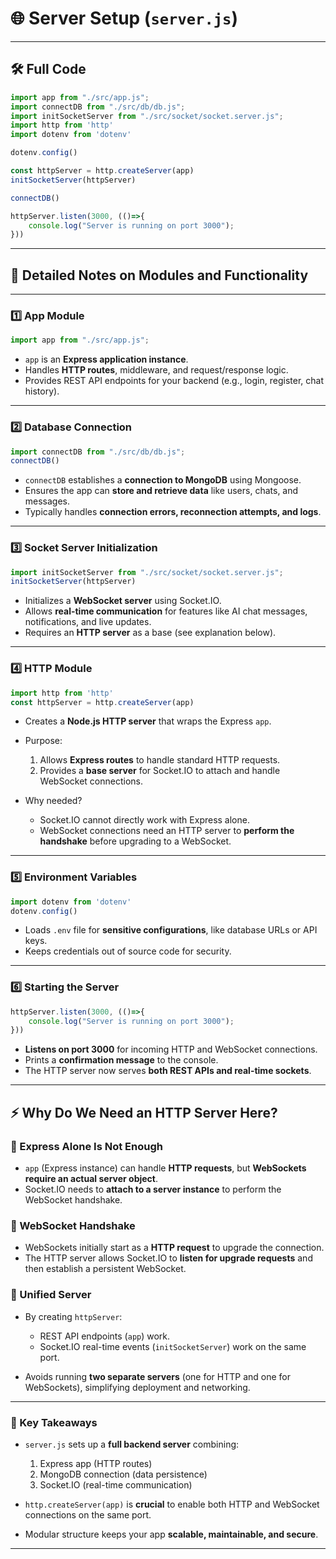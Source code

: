 
# 🌐 Server Setup (`server.js`)

---

## 🛠️ Full Code

```javascript
import app from "./src/app.js";
import connectDB from "./src/db/db.js";
import initSocketServer from "./src/socket/socket.server.js";
import http from 'http'
import dotenv from 'dotenv'

dotenv.config()

const httpServer = http.createServer(app)
initSocketServer(httpServer)

connectDB()

httpServer.listen(3000, (()=>{
    console.log("Server is running on port 3000");
}))
```

---

## 📖 Detailed Notes on Modules and Functionality

---

### 1️⃣ **App Module**

```javascript
import app from "./src/app.js";
```

* `app` is an **Express application instance**.
* Handles **HTTP routes**, middleware, and request/response logic.
* Provides REST API endpoints for your backend (e.g., login, register, chat history).

---

### 2️⃣ **Database Connection**

```javascript
import connectDB from "./src/db/db.js";
connectDB()
```

* `connectDB` establishes a **connection to MongoDB** using Mongoose.
* Ensures the app can **store and retrieve data** like users, chats, and messages.
* Typically handles **connection errors, reconnection attempts, and logs**.

---

### 3️⃣ **Socket Server Initialization**

```javascript
import initSocketServer from "./src/socket/socket.server.js";
initSocketServer(httpServer)
```

* Initializes a **WebSocket server** using Socket.IO.
* Allows **real-time communication** for features like AI chat messages, notifications, and live updates.
* Requires an **HTTP server** as a base (see explanation below).

---

### 4️⃣ **HTTP Module**

```javascript
import http from 'http'
const httpServer = http.createServer(app)
```

* Creates a **Node.js HTTP server** that wraps the Express `app`.
* Purpose:

  1. Allows **Express routes** to handle standard HTTP requests.
  2. Provides a **base server** for Socket.IO to attach and handle WebSocket connections.
* Why needed?

  * Socket.IO cannot directly work with Express alone.
  * WebSocket connections need an HTTP server to **perform the handshake** before upgrading to a WebSocket.

---

### 5️⃣ **Environment Variables**

```javascript
import dotenv from 'dotenv'
dotenv.config()
```

* Loads `.env` file for **sensitive configurations**, like database URLs or API keys.
* Keeps credentials out of source code for security.

---

### 6️⃣ **Starting the Server**

```javascript
httpServer.listen(3000, (()=>{
    console.log("Server is running on port 3000");
}))
```

* **Listens on port 3000** for incoming HTTP and WebSocket connections.
* Prints a **confirmation message** to the console.
* The HTTP server now serves **both REST APIs and real-time sockets**.

---

## ⚡ Why Do We Need an HTTP Server Here?

### 🔹 Express Alone Is Not Enough

* `app` (Express instance) can handle **HTTP requests**, but **WebSockets require an actual server object**.
* Socket.IO needs to **attach to a server instance** to perform the WebSocket handshake.

### 🔹 WebSocket Handshake

* WebSockets initially start as a **HTTP request** to upgrade the connection.
* The HTTP server allows Socket.IO to **listen for upgrade requests** and then establish a persistent WebSocket.

### 🔹 Unified Server

* By creating `httpServer`:

  * REST API endpoints (`app`) work.
  * Socket.IO real-time events (`initSocketServer`) work on the same port.
* Avoids running **two separate servers** (one for HTTP and one for WebSockets), simplifying deployment and networking.

---

### 🔑 Key Takeaways

* `server.js` sets up a **full backend server** combining:

  1. Express app (HTTP routes)
  2. MongoDB connection (data persistence)
  3. Socket.IO (real-time communication)
* `http.createServer(app)` is **crucial** to enable both HTTP and WebSocket connections on the same port.
* Modular structure keeps your app **scalable, maintainable, and secure**.

---